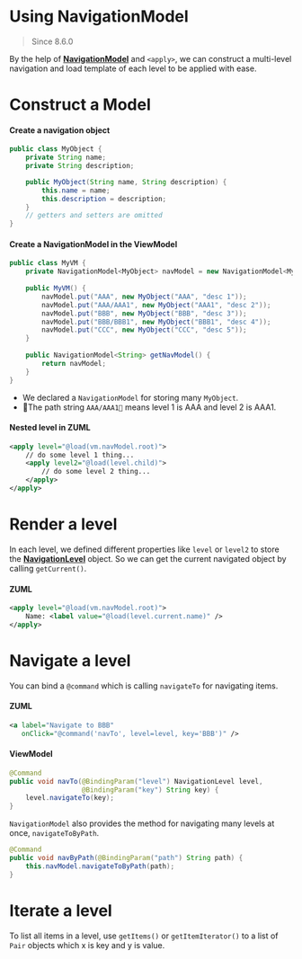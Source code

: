 # Using NavigationModel
> Since 8.6.0

By the help of **[NavigationModel](http://www.zkoss.org/javadoc/latest/zk/org/zkoss/zuti/zul/NavigationModel.html)** and `<apply>`, we can construct a multi-level navigation and load template of each level to be applied with ease.

Construct a Model
=================

#### Create a navigation object
```java
public class MyObject {
    private String name;
    private String description;

    public MyObject(String name, String description) {
        this.name = name;
        this.description = description;
    }
    // getters and setters are omitted
}
```

#### Create a NavigationModel in the ViewModel
```java
public class MyVM {
    private NavigationModel<MyObject> navModel = new NavigationModel<MyObject>();
 
    public MyVM() {
        navModel.put("AAA", new MyObject("AAA", "desc 1"));
        navModel.put("AAA/AAA1", new MyObject("AAA1", "desc 2"));
        navModel.put("BBB", new MyObject("BBB", "desc 3"));
        navModel.put("BBB/BBB1", new MyObject("BBB1", "desc 4"));
        navModel.put("CCC", new MyObject("CCC", "desc 5"));
    }
 
    public NavigationModel<String> getNavModel() {
        return navModel;
    }
}
```
- We declared a `NavigationModel` for storing many `MyObject`.
- The path string `AAA/AAA1` means level 1 is AAA and level 2 is AAA1.

#### Nested level in ZUML
``` xml
<apply level="@load(vm.navModel.root)">
    // do some level 1 thing...
    <apply level2="@load(level.child)">
        // do some level 2 thing...
    </apply>
</apply>
```

Render a level
==============

In each level, we defined different properties like `level` or `level2` to store the **[NavigationLevel](http://www.zkoss.org/javadoc/latest/zk/org/zkoss/zuti/zul/NavigationLevel.html)** object. So we can get the current navigated object by calling `getCurrent()`.

#### ZUML
``` xml
<apply level="@load(vm.navModel.root)">
    Name: <label value="@load(level.current.name)" />
</apply>
```

Navigate a level
================

You can bind a `@command` which is calling `navigateTo` for navigating items.

#### ZUML
``` xml
<a label="Navigate to BBB"
   onClick="@command('navTo', level=level, key='BBB')" />
```

#### ViewModel
``` java
@Command
public void navTo(@BindingParam("level") NavigationLevel level,
                  @BindingParam("key") String key) {
    level.navigateTo(key);
}
```

`NavigationModel` also provides the method for navigating many levels at once, `navigateToByPath`.

``` java
@Command
public void navByPath(@BindingParam("path") String path) {
    this.navModel.navigateToByPath(path);
}
```

Iterate a level
===============

To list all items in a level, use `getItems()` or `getItemIterator()` to a list of `Pair` objects which x is key and y is value.